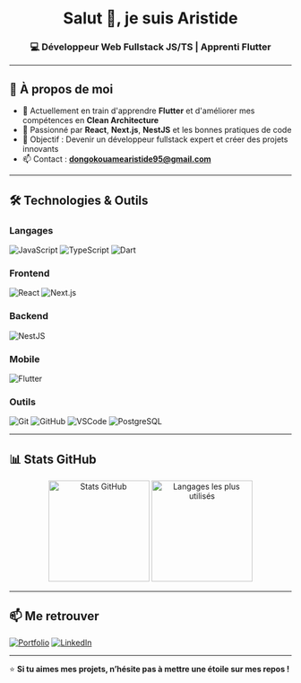 
<!-- Bannière ou titre -->
<h1 align="center">Salut 👋, je suis Aristide</h1>
<h3 align="center">💻 Développeur Web Fullstack JS/TS | Apprenti Flutter</h3>

---

## 🚀 À propos de moi
- 🌱 Actuellement en train d'apprendre **Flutter** et d'améliorer mes compétences en **Clean Architecture**
- 💬 Passionné par **React**, **Next.js**, **NestJS** et les bonnes pratiques de code
- 🎯 Objectif : Devenir un développeur fullstack expert et créer des projets innovants
- 📫 Contact : **[dongokouamearistide95@gmail.com](mailto:ton.email@example.com)**

---

## 🛠️ Technologies & Outils

### Langages
![JavaScript](https://img.shields.io/badge/JavaScript-F7DF1E?style=for-the-badge&logo=javascript&logoColor=black)
![TypeScript](https://img.shields.io/badge/TypeScript-3178C6?style=for-the-badge&logo=typescript&logoColor=white)
![Dart](https://img.shields.io/badge/Dart-0175C2?style=for-the-badge&logo=dart&logoColor=white)

### Frontend
![React](https://img.shields.io/badge/React-20232A?style=for-the-badge&logo=react&logoColor=61DAFB)
![Next.js](https://img.shields.io/badge/Next.js-000000?style=for-the-badge&logo=nextdotjs&logoColor=white)

### Backend
![NestJS](https://img.shields.io/badge/NestJS-E0234E?style=for-the-badge&logo=nestjs&logoColor=white)

### Mobile
![Flutter](https://img.shields.io/badge/Flutter-02569B?style=for-the-badge&logo=flutter&logoColor=white)

### Outils
![Git](https://img.shields.io/badge/Git-F05032?style=for-the-badge&logo=git&logoColor=white)
![GitHub](https://img.shields.io/badge/GitHub-181717?style=for-the-badge&logo=github&logoColor=white)
![VSCode](https://img.shields.io/badge/VSCode-007ACC?style=for-the-badge&logo=visualstudiocode&logoColor=white)
![PostgreSQL](https://img.shields.io/badge/PostgreSQL-336791?style=for-the-badge&logo=postgresql&logoColor=white)

---

## 📊 Stats GitHub

<p align="center">
  <img src="https://github-readme-stats.vercel.app/api?username=AristideDongo&show_icons=true&theme=tokyonight" alt="Stats GitHub" height="180"/>
  <img src="https://github-readme-stats.vercel.app/api/top-langs/?username=AristideDongo&layout=compact&theme=tokyonight" alt="Langages les plus utilisés" height="180"/>
</p>

---

## 📫 Me retrouver
[![Portfolio](https://img.shields.io/badge/Portfolio-000?style=for-the-badge&logo=About.me&logoColor=white)](https://ton-portfolio.com)
[![LinkedIn](https://img.shields.io/badge/LinkedIn-0A66C2?style=for-the-badge&logo=linkedin&logoColor=white)](www.linkedin.com/in/aristidedongo)

---

⭐ **Si tu aimes mes projets, n’hésite pas à mettre une étoile sur mes repos !**
